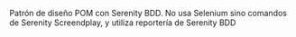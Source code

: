 Patrón de diseño POM con Serenity BDD.
No usa Selenium sino comandos de Serenity Screendplay, y utiliza reportería de Serenity BDD

